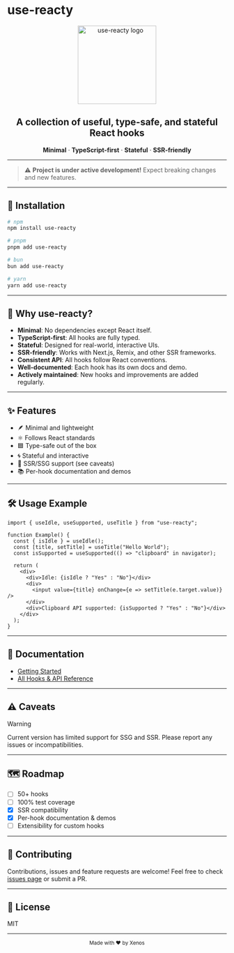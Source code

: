 # use-reacty

<div align="center">
  <img src="https://use-reacty.vercel.app/logo.png" width="180" alt="use-reacty logo" />
  <h2>A collection of useful, type-safe, and stateful React hooks</h2>
  <p>
    <b>Minimal</b> · <b>TypeScript-first</b> · <b>Stateful</b> · <b>SSR-friendly</b>
  </p>
</div>

---

> ⚠️ **Project is under active development!**
> Expect breaking changes and new features.

---

## 🚀 Installation

```bash
# npm
npm install use-reacty

# pnpm
pnpm add use-reacty

# bun
bun add use-reacty

# yarn
yarn add use-reacty
```

---

## 🤔 Why use-reacty?

- **Minimal**: No dependencies except React itself.
- **TypeScript-first**: All hooks are fully typed.
- **Stateful**: Designed for real-world, interactive UIs.
- **SSR-friendly**: Works with Next.js, Remix, and other SSR frameworks.
- **Consistent API**: All hooks follow React conventions.
- **Well-documented**: Each hook has its own docs and demo.
- **Actively maintained**: New hooks and improvements are added regularly.

---

## ✨ Features

- 🪶 Minimal and lightweight
- ⚛️ Follows React standards
- 🟦 Type-safe out of the box
- 🌀 Stateful and interactive
- 🧩 SSR/SSG support (see caveats)
- 📚 Per-hook documentation and demos

---

## 🛠 Usage Example

```tsx
import { useIdle, useSupported, useTitle } from "use-reacty";

function Example() {
  const { isIdle } = useIdle();
  const [title, setTitle] = useTitle("Hello World");
  const isSupported = useSupported(() => "clipboard" in navigator);

  return (
    <div>
      <div>Idle: {isIdle ? "Yes" : "No"}</div>
      <div>
        <input value={title} onChange={e => setTitle(e.target.value)} />
      </div>
      <div>Clipboard API supported: {isSupported ? "Yes" : "No"}</div>
    </div>
  );
}
```

---

## 📖 Documentation

- [Getting Started](https://use-reacty.vercel.app/get-started)
- [All Hooks & API Reference](https://use-reacty.vercel.app/)

---

## ⚠️ Caveats

> [!WARNING]
> Current version has limited support for SSG and SSR.
> Please report any issues or incompatibilities.

---

## 🗺️ Roadmap

- [ ] 50+ hooks
- [ ] 100% test coverage
- [x] SSR compatibility
- [x] Per-hook documentation & demos
- [ ] Extensibility for custom hooks

---

## 🤝 Contributing

Contributions, issues and feature requests are welcome!
Feel free to check [issues page](https://github.com/xenodiv/use-reacty/issues) or submit a PR.

---

## 📄 License

MIT

---

<div align="center">
  <sub>Made with ❤️ by Xenos
</div>
